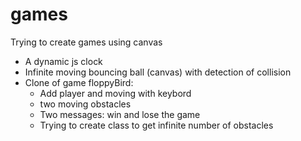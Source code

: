 # games
Trying to create games using canvas

- A dynamic js clock
- Infinite moving bouncing ball (canvas) with detection of collision
- Clone of game floppyBird:
  - Add player and moving with keybord
  - two moving obstacles
  - Two messages: win and lose the game
  - Trying to create class to get infinite number of obstacles
